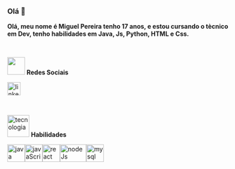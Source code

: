 ### Olá 👋

**Olá, meu nome é Miguel Pereira tenho 17 anos, e estou cursando o tècnico em Dev, tenho habilidades em Java, Js, Python, HTML e Css.**

<br>

<img src="https://github.com/Miguel1DM/Folder/blob/main/img/internet111.png" width = "40px" > **Redes Sociais**

<a href="https://www.linkedin.com/in/miguelpsneto" target="_blank">
  <img src="https://github.com/Miguel1DM/Folder/blob/main/img/linkedin.png" alt="linkedin"  width="30" height="30">
</a>

<p></p>
<br>

<img src="https://github.com/Miguel1DM/Folder/blob/main/img/ferramenta11.png" alt="tecnologia"  width="50" height="50"> **Habilidades**

<div style="display: flex;">
   
  <a href="https://github.com/Miguel1DM/Java" target="_blank">
    <img src="https://github.com/Miguel1DM/Folder/blob/main/img/java.png" alt="java" width="40" height="40">
  </a>

  <a href="https://github.com/Miguel1DM/Pokedex/tree/versao2" target="_blank">
    <img src="https://github.com/Miguel1DM/Folder/blob/main/img/javaScript.png" alt="javaScript"  width="40" height="40">
  </a>

  <a href="https://github.com/Miguel1DM/listaContatos/tree/frontEnd/v1.1" target="_blank">
    <img src="https://github.com/Miguel1DM/Folder/blob/main/img/react.png" alt="react"  width="40" height="40">
  </a>

  <a href="https://github.com/Miguel1DM/listaContatos/tree/Api" target="_blank">
    <img src="https://github.com/Miguel1DM/Folder/blob/main/img/node.png" alt="nodeJs"  width="60" height="40">
  </a>

  <a href="https://github.com/Miguel1DM/listaContatos/tree/Banco-de-Dados" target="_blank">
    <img src="https://github.com/Miguel1DM/Folder/blob/main/img/mysql.png" alt="mysql"  width="40" height="40">
  </a>
  
</div>





